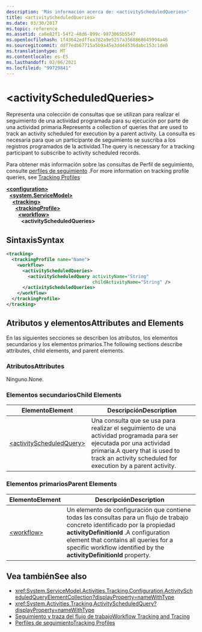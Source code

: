 ```yaml
---
description: 'Más información acerca de: <activityScheduledQueries>'
title: <activityScheduledQueries>
ms.date: 03/30/2017
ms.topic: reference
ms.assetid: ca6e82f1-54f2-48d6-899c-9873065b5547
ms.openlocfilehash: 1f43642edffea782a9e5257a3568868645994a46
ms.sourcegitcommit: ddf7edb67715a5b9a45e3dd44536dabc153c1de0
ms.translationtype: MT
ms.contentlocale: es-ES
ms.lasthandoff: 02/06/2021
ms.locfileid: "99729841"
---
```

# \<activityScheduledQueries>

<span data-ttu-id="e02e8-102">Representa una colección de consultas que se utilizan para realizar el seguimiento de una actividad programada para su ejecución por parte de una actividad primaria.</span><span class="sxs-lookup"><span data-stu-id="e02e8-102">Represents a collection of queries that are used to track an activity scheduled for execution by a parent activity.</span></span> <span data-ttu-id="e02e8-103">La consulta es necesaria para que un participante de seguimiento se suscriba a los registros programados de la actividad.</span><span class="sxs-lookup"><span data-stu-id="e02e8-103">The query is necessary for a tracking participant to subscribe to activity scheduled records.</span></span>  
  
 <span data-ttu-id="e02e8-104">Para obtener más información sobre las consultas de Perfil de seguimiento, consulte [perfiles de seguimiento](../../../windows-workflow-foundation/tracking-profiles.md) .</span><span class="sxs-lookup"><span data-stu-id="e02e8-104">For more information on tracking profile queries, see [Tracking Profiles](../../../windows-workflow-foundation/tracking-profiles.md)</span></span>  
  
[**\<configuration>**](../configuration-element.md)\
&nbsp;&nbsp;[**\<system.ServiceModel>**](system-servicemodel-of-workflow.md)\
&nbsp;&nbsp;&nbsp;&nbsp;[**\<tracking>**](tracking.md)\
&nbsp;&nbsp;&nbsp;&nbsp;&nbsp;&nbsp;[**\<trackingProfile>**](trackingprofile.md)\
&nbsp;&nbsp;&nbsp;&nbsp;&nbsp;&nbsp;&nbsp;&nbsp;[**\<workflow>**](workflow.md)\
&nbsp;&nbsp;&nbsp;&nbsp;&nbsp;&nbsp;&nbsp;&nbsp;&nbsp;&nbsp;**\<activityScheduledQueries>**  
  
## <a name="syntax"></a><span data-ttu-id="e02e8-105">Sintaxis</span><span class="sxs-lookup"><span data-stu-id="e02e8-105">Syntax</span></span>  
  
```xml  
<tracking>
  <trackingProfile name="Name">
    <workflow>
      <activityScheduledQueries>
        <activityScheduledQuery activityName="String"
                                childActivityName="String" />
      </activityScheduledQueries>
    </workflow>
  </trackingProfile>
</tracking>  
```  
  
## <a name="attributes-and-elements"></a><span data-ttu-id="e02e8-106">Atributos y elementos</span><span class="sxs-lookup"><span data-stu-id="e02e8-106">Attributes and Elements</span></span>  

 <span data-ttu-id="e02e8-107">En las siguientes secciones se describen los atributos, los elementos secundarios y los elementos primarios.</span><span class="sxs-lookup"><span data-stu-id="e02e8-107">The following sections describe attributes, child elements, and parent elements.</span></span>  
  
### <a name="attributes"></a><span data-ttu-id="e02e8-108">Atributos</span><span class="sxs-lookup"><span data-stu-id="e02e8-108">Attributes</span></span>  

 <span data-ttu-id="e02e8-109">Ninguno.</span><span class="sxs-lookup"><span data-stu-id="e02e8-109">None.</span></span>  
  
### <a name="child-elements"></a><span data-ttu-id="e02e8-110">Elementos secundarios</span><span class="sxs-lookup"><span data-stu-id="e02e8-110">Child Elements</span></span>  
  
|<span data-ttu-id="e02e8-111">Elemento</span><span class="sxs-lookup"><span data-stu-id="e02e8-111">Element</span></span>|<span data-ttu-id="e02e8-112">Descripción</span><span class="sxs-lookup"><span data-stu-id="e02e8-112">Description</span></span>|  
|-------------|-----------------|  
|[\<activityScheduledQuery>](activityscheduledquery.md)|<span data-ttu-id="e02e8-113">Una consulta que se usa para realizar el seguimiento de una actividad programada para ser ejecutada por una actividad primaria.</span><span class="sxs-lookup"><span data-stu-id="e02e8-113">A query that is used to track an activity scheduled for execution by a parent activity.</span></span>|  
  
### <a name="parent-elements"></a><span data-ttu-id="e02e8-114">Elementos primarios</span><span class="sxs-lookup"><span data-stu-id="e02e8-114">Parent Elements</span></span>  
  
|<span data-ttu-id="e02e8-115">Elemento</span><span class="sxs-lookup"><span data-stu-id="e02e8-115">Element</span></span>|<span data-ttu-id="e02e8-116">Descripción</span><span class="sxs-lookup"><span data-stu-id="e02e8-116">Description</span></span>|  
|-------------|-----------------|  
|[\<workflow>](workflow.md)|<span data-ttu-id="e02e8-117">Un elemento de configuración que contiene todas las consultas para un flujo de trabajo concreto identificado por la propiedad **activityDefinitionId** .</span><span class="sxs-lookup"><span data-stu-id="e02e8-117">A configuration element that contains all queries for a specific workflow identified by the **activityDefinitionId** property.</span></span>|  
  
## <a name="see-also"></a><span data-ttu-id="e02e8-118">Vea también</span><span class="sxs-lookup"><span data-stu-id="e02e8-118">See also</span></span>

- <xref:System.ServiceModel.Activities.Tracking.Configuration.ActivityScheduledQueryElementCollection?displayProperty=nameWithType>
- <xref:System.Activities.Tracking.ActivityScheduledQuery?displayProperty=nameWithType>
- [<span data-ttu-id="e02e8-119">Seguimiento y traza del flujo de trabajo</span><span class="sxs-lookup"><span data-stu-id="e02e8-119">Workflow Tracking and Tracing</span></span>](../../../windows-workflow-foundation/workflow-tracking-and-tracing.md)
- [<span data-ttu-id="e02e8-120">Perfiles de seguimiento</span><span class="sxs-lookup"><span data-stu-id="e02e8-120">Tracking Profiles</span></span>](../../../windows-workflow-foundation/tracking-profiles.md)
